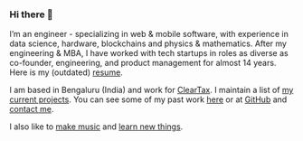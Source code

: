 ### Hi there 👋

I’m an engineer - specializing in web & mobile software, with experience in data science, hardware, blockchains and physics &amp; mathematics. After my engineering & MBA, I have worked with tech startups in roles as diverse as co-founder, engineering, and product management for almost 14 years. Here is my (outdated) [resume](https://nilesh.trivedi.pw/Nilesh_Trivedi_CV.pdf).

I am based in Bengaluru (India) and work for [ClearTax](https://cleartax.in/). I maintain a list of [my current projects](https://nilesh.trivedi.pw/now). You can see some of my past work [here](https://nilesh.trivedi.pw/work) or at [GitHub](https://github.com/nileshtrivedi) and [contact me](https://twitter.com/nileshtrivedi).

I also like to [make music](https://nilesh.trivedi.pw/music) and [learn new things](https://nilesh.trivedi.pw/learning).


